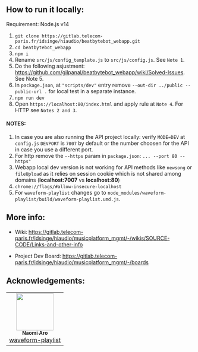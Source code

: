 ## How to run it locally:

Requirement: Node.js v14

1. `git clone https://gitlab.telecom-paris.fr/idsinge/hiaudio/beatbytebot_webapp.git`
2. `cd beatbytebot_webapp`
3. `npm i`
4. Rename `src/js/config_template.js` to `src/js/config.js`. See `Note 1`.
5. Do the following asjustment: https://github.com/gilpanal/beatbytebot_webapp/wiki/Solved-Issues. See Note 5.
6. In `package.json`, at `"scripts/dev"` entry remove `--out-dir ../public --public-url .` for local test in a separate instance.
7. `npm run dev`
8. Open `https://localhost:80/index.html` and apply rule at `Note 4`. For HTTP see `Notes 2 and 3`.


#### NOTES:
1. In case you are also running the API project locally: verify `MODE=DEV` at `config.js`
`DEVPORT` is `7007` by default or the number choosen for the API in case you use a different port.
2. For http remove the `--https` param in `package.json`: `... --port 80 --https"`
3. Webapp local dev version is not working for API methods like `newsong` or `fileUpload` as it relies on session cookie which is not shared among domains (**localhost:7007** vs **localhost:80**)
4. `chrome://flags/#allow-insecure-localhost`
5. For `waveform-playlist` changes go to `node_modules/waveform-playlist/build/waveform-playlist.umd.js`. 

## More info:

- Wiki: https://gitlab.telecom-paris.fr/idsinge/hiaudio/musicplatform_mgmt/-/wikis/SOURCE-CODE/Links-and-other-info

- Project Dev Board: https://gitlab.telecom-paris.fr/idsinge/hiaudio/musicplatform_mgmt/-/boards

## Acknowledgements:
<!-- prettier-ignore-start -->
<!-- markdownlint-disable -->
<table>
  <tr>
    <td align="center"><a href="https://github.com/naomiaro"><img src="https://avatars2.githubusercontent.com/u/35253?v=4" width="100px;" alt=""/><br /><sub><b>Naomi Aro</b></sub></a><br /><a href="https://github.com/naomiaro/waveform-playlist" title="Code">waveform-playlist</a></td> 
  </tr>
</table>
<!-- markdownlint-enable -->
<!-- prettier-ignore-end -->
